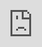 <body style="margin:0px;padding:0px;overflow:hidden">
    <iframe src="https://miro.com/app/live-embed/o9J_l5LeDK0=/?moveToViewport=-54317,-26485,108581,52989&embedAutoplay=true" frameborder="0" style="overflow:hidden;overflow-x:hidden;overflow-y:hidden;height:150%;width:150%;position:absolute;top:0px;left:0px;right:0px;bottom:0px" height="150%" width="150%"></iframe>
</body>
